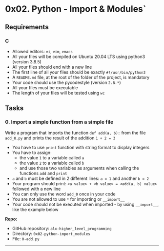 0x02. Python - Import & Modules`
===============================

Requirements
------------

### C
-   Allowed editors: `vi`, `vim`, `emacs`
-   All your files will be compiled on Ubuntu 20.04 LTS using python3 (version 3.8.5)
-   All your files should end with a new line
-   The first line of all your files should be exactly `#!/usr/bin/python3`
-   A `README.md` file, at the root of the folder of the project, is mandatory
-   Your code should use the pycodestyle (version `2.8.*`)
-   All your files must be executable
-   The length of your files will be tested using `wc`


Tasks
-----

### 0\. Import a simple function from a simple file

Write a program that imports the function `def add(a, b):` from the file `add_0.py` and prints the result of the addition `1 + 2 = 3`

-   You have to use `print` function with string format to display integers
-   You have to assign:
	-   the value `1` to a variable called `a`
	-   the value `2` to a variable called `b`
	-   and use those two variables as arguments when calling the functions `add` and `print`
-   `a` and `b` must be defined in 2 different lines: `a = 1` and another `b = 2`
-   Your program should print: `<a value> + <b value> = <add(a, b) value>` followed with a new line
-   You can only use the word `add_0` once in your code
-   You are not allowed to use `*` for importing or `__import__`
-   Your code should not be executed when imported - by using `__import__`, like the example below

**Repo:**

-   GitHub repository: `alx-higher_level_programming`
-   Directory: `0x02-python-import_modules`
-   File: `0-add.py`
---
